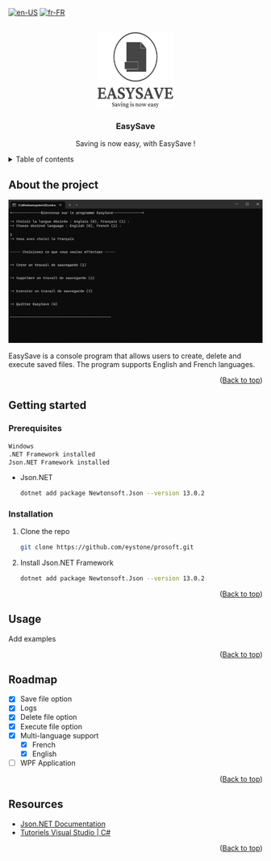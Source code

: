 <a name="readme-top"></a>

[![en-US](https://img.shields.io/badge/lang-en-red.svg)](https://github.com/eystone/prosoft/blob/main/README.en-US.md)
[![fr-FR](https://img.shields.io/badge/lang-fr-blue.svg)](https://github.com/eystone/prosoft/blob/main/README.md)

<!-- LOGO PROJET -->
<br />
<div align="center">
  <a href="https://github.com/eystone/prosoft">
    <img src="EasySave/Images/easysave logo.svg" alt="Logo" width="150" height="150">
  </a>

  <h3 align="center">EasySave</h3>

  <p align="center">
    Saving is now easy, with EasySave !
    <br />
  </p>
</div>


<!-- Table of contents -->
<details>
  <summary>Table of contents</summary>
  <ol>
    <li>
      <a href="#About the project">About the project</a>
    </li>
    <li>
      <a href="#Getting started">Getting started</a>
      <ul>
        <li><a href="#prerequisites">Prerequisites</a></li>
        <li><a href="#installation">Installation</a></li>
      </ul>
    </li>
    <li><a href="#usage">Usage</a></li>
    <li><a href="#roadmap">Roadmap</a></li>
    <li><a href="#resources">Resources</a></li>
  </ol>
</details>


<!-- About the project -->
## About the project

![Project screen][product-screenshot]

EasySave is a console program that allows users to create, delete and execute saved files. 
The program supports English and French languages.

<p align="right">(<a href="#readme-top">Back to top</a>)</p>


<!-- Getting started -->
## Getting started

### Prerequisites

    Windows
    .NET Framework installed
    Json.NET Framework installed

* Json.NET
  ```sh
  dotnet add package Newtonsoft.Json --version 13.0.2
  ```


### Installation

1. Clone the repo
   ```sh
   git clone https://github.com/eystone/prosoft.git
   ```
2. Install Json.NET Framework
   ```sh
   dotnet add package Newtonsoft.Json --version 13.0.2
   ```

<p align="right">(<a href="#readme-top">Back to top</a>)</p>


<!-- Examples -->
## Usage

Add examples

<p align="right">(<a href="#readme-top">Back to top</a>)</p>


<!-- ROADMAP -->
## Roadmap

- [x] Save file option
- [x] Logs
- [x] Delete file option
- [x] Execute file option
- [x] Multi-language support
    - [x] French
    - [x] English
- [ ] WPF Application

<p align="right">(<a href="#readme-top">Back to top</a>)</p>


<!-- Resources -->
## Resources

* [Json.NET Documentation](https://www.newtonsoft.com/json/help/html/Introduction.htm)
* [Tutoriels Visual Studio | C#](https://learn.microsoft.com/fr-fr/visualstudio/get-started/csharp/?view=vs-2022)

<p align="right">(<a href="#readme-top">Back to top</a>)</p>


<!-- Lien et images -->
<!-- https://www.markdownguide.org/basic-syntax/#reference-style-links -->
[product-screenshot]: EasySave/Images/capture.png
